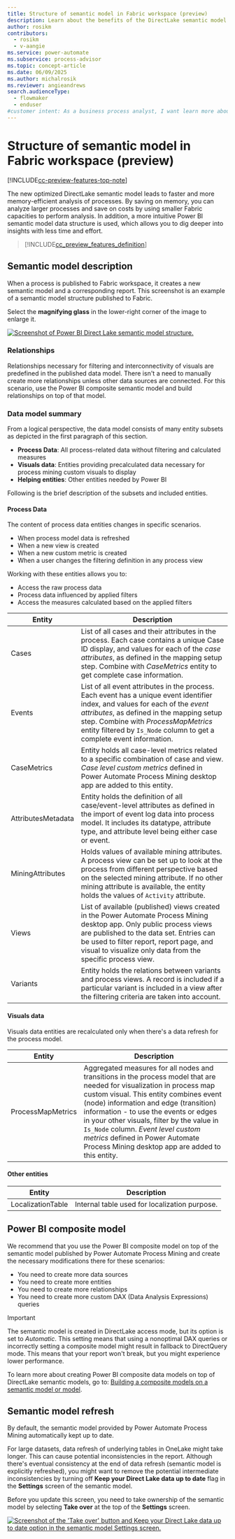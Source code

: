 ```yaml
---
title: Structure of semantic model in Fabric workspace (preview)
description: Learn about the benefits of the DirectLake semantic model you can create in your Fabric workspace and how it is structured.
author: rosikm
contributors:
  - rosikm
  - v-aangie
ms.service: power-automate
ms.subservice: process-advisor
ms.topic: concept-article
ms.date: 06/09/2025
ms.author: michalrosik
ms.reviewer: angieandrews
search.audienceType: 
  - flowmaker
  - enduser
#customer intent: As a business process analyst, I want learn more about the DirectLake semantic model and how I can use it so that I can analyze larger processes and save on costs by using smaller Fabric capacities to perform analysis.
---
```


# Structure of semantic model in Fabric workspace (preview)

[!INCLUDE[cc-preview-features-top-note](./includes/cc-preview-features-top-note.md)]

The new optimized DirectLake semantic model leads to faster and more memory-efficient analysis of processes. By saving on memory, you can analyze larger processes and save on costs by using smaller Fabric capacities to perform analysis.
In addition, a more intuitive Power BI semantic model data structure is used, which allows you to dig deeper into insights with less time and effort.

> [!INCLUDE[cc_preview_features_definition](includes/cc-preview-features-definition.md)]

## Semantic model description

When a process is published to Fabric workspace, it creates a new semantic model and a corresponding report. This screenshot is an example of a semantic model structure published to Fabric.

Select the **magnifying glass** in the lower-right corner of the image to enlarge it.

[![Screenshot of Power BI Direct Lake semantic model structure.](media/process-mining-fabric-semantic-model/FabricSemanticModel.png)](media/process-mining-fabric-semantic-model/FabricSemanticModel.png#lightbox)

### Relationships

Relationships necessary for filtering and interconnectivity of visuals are predefined in the published data model. There isn't a need to manually create more relationships unless other data sources are connected. For this scenario, use the Power BI composite semantic model and build relationships on top of that model.

### Data model summary

From a logical perspective, the data model consists of many entity subsets as depicted in the first paragraph of this section.

- **Process Data**: All process-related data without filtering and calculated measures
- **Visuals data**: Entities providing precalculated data necessary for process mining custom visuals to display
- **Helping entities**: Other entities needed by Power BI

Following is the brief description of the subsets and included entities.

#### Process Data

The content of process data entities changes in specific scenarios.

- When process model data is refreshed
- When a new view is created
- When a new custom metric is created
- When a user changes the filtering definition in any process view

Working with these entities allows you to:

- Access the raw process data
- Process data influenced by applied filters
- Access the measures calculated based on the applied filters

|Entity|Description|
|------|-----------|
|Cases|List of all cases and their attributes in the process. Each case contains a unique Case ID display, and values for each of the *case attributes*, as defined in the mapping setup step. Combine with *CaseMetrics* entity to get complete case information.|
|Events|List of all event attributes in the process. Each event has a unique event identifier index, and values for each of the *event attributes*, as defined in the mapping setup step. Combine with *ProcessMapMetrics* entity filtered by `Is_Node` column to get a complete event information.|
|CaseMetrics|Entity holds all case-level metrics related to a specific combination of case and view. *Case level custom metrics* defined in Power Automate Process Mining desktop app are added to this entity.|
|AttributesMetadata|Entity holds the definition of all case/event-level attributes as defined in the import of event log data into process model. It includes its datatype, attribute type, and attribute level being either case or event.|
|MiningAttributes|Holds values of available mining attributes. A process view can be set up to look at the process from different perspective based on the selected mining attribute. If no other mining attribute is available, the entity holds the values of `Activity` attribute.|
|Views|List of available (published) views created in the Power Automate Process Mining desktop app. Only public process views are published to the data set. Entries can be used to filter report, report page, and visual to visualize only data from the specific process view.|
|Variants|Entity holds the relations between variants and process views. A record is included if a particular variant is included in a view after the filtering criteria are taken into account.|

#### Visuals data

Visuals data entities are recalculated only when there's a data refresh for the process model.

|Entity|Description|
|------|-----------|
|ProcessMapMetrics|Aggregated measures for all nodes and transitions in the process model that are needed for visualization in process map custom visual. This entity combines event (node) information and edge (transition) information - to use the events or edges in your other visuals, filter by the value in `Is_Node` column. *Event level custom metrics* defined in Power Automate Process Mining desktop app are added to this entity.|

#### Other entities

|Entity|Description|
|------|-----------|
|LocalizationTable|Internal table used for localization purpose.|

## Power BI composite model

We recommend that you use the Power BI composite model on top of the semantic model published by Power Automate Process Mining and create the necessary modifications there for these scenarios:

- You need to create more data sources
- You need to create more entities
- You need to create more relationships
- You need to create more custom DAX (Data Analysis Expressions) queries

> [!IMPORTANT]
> The semantic model is created in DirectLake access mode, but its option is set to *Automatic*. This setting means that using a nonoptimal DAX queries or incorrectly setting a composite model might result in fallback to DirectQuery mode. This means that your report won't break, but you might experience lower performance.

To learn more about creating Power BI composite data models on top of DirectLake semantic models, go to: [Building a composite models on a semantic model or model](/power-bi/transform-model/desktop-composite-models#building-a-composite-model-on-a-semantic-model-or-model).

## Semantic model refresh

By default, the semantic model provided by Power Automate Process Mining automatically kept up to date.

For large datasets, data refresh of underlying tables in OneLake might take longer. This can cause potential inconsistencies in the report. Although there's eventual consistency at the end of data refresh (semantic model is explicitly refreshed), you might want to remove the potential intermediate inconsistencies by turning off **Keep your Direct Lake data up to date** flag in the **Settings** screen of the semantic model.

Before you update this screen, you need to take ownership of the semantic model by selecting **Take over** at the top of the **Settings** screen.

[![Screenshot of the 'Take over' button and Keep your Direct Lake data up to date option in the semantic model Settings screen.](media/process-mining-fabric-semantic-model/FabricSemanticModelSettings.png)](media/process-mining-fabric-semantic-model/FabricSemanticModelSettings.png#lightbox)
